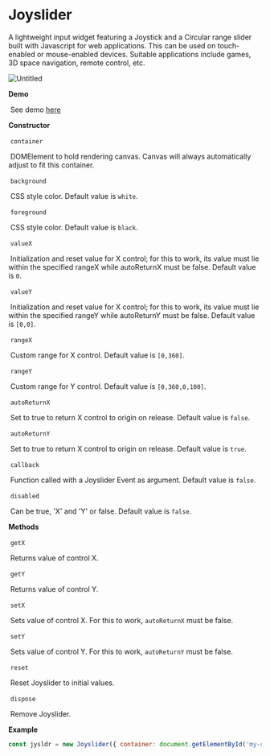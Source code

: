 # Joyslider

A lightweight input widget featuring a Joystick and a Circular range slider built with Javascript for web applications. This can be used on touch-enabled or mouse-enabled devices. Suitable applications include games, 3D space navigation, remote control, etc.

![Untitled](https://noblee.000webhostapp.com/joyslider/Untitled.png)

**Demo**

​		See demo  [here](https://noblee.000webhostapp.com/joyslider/)

**Constructor**

​	`container`

​			DOMElement to hold rendering canvas. Canvas will always automatically adjust to fit this container.

​	`background`

​			CSS style color. Default value is `white`.

​	`foreground`

​			CSS style color. Default value is `black`.

​	`valueX`

​			Initialization and reset value for X control; for this to work, its value must lie within the specified rangeX while autoReturnX must be false. Default value is `0`.

​	`valueY`

​			Initialization and reset value for X control; for this to work, its value must lie within the specified rangeY while autoReturnY must be false. Default value is `[0,0]`.

​	`rangeX`

​			Custom range for X control. Default value is `[0,360]`.

​	`rangeY`

​			Custom range for Y control. Default value is `[0,360,0,100]`.

​	`autoReturnX`

​			Set to true to return X control to origin on release. Default value is `false`.

​	`autoReturnY`

​			Set to true to return X control to origin on release. Default value is `true`.

​	`callback`

​			Function called with a Joyslider Event as argument. Default value is `false`.

​	`disabled`

​			Can be true, 'X' and 'Y' or false. Default value is `false`.

**Methods**

​	`getX`

​		Returns value of control X.

​	`getY`

​		Returns value of control Y.

​	`setX`

​		Sets value of control X. For this to work, `autoReturnX` must be false.

​	`setY`

​		Sets value of control Y. For this to work, `autoReturnY` must be false.

​	`reset`

​		Reset Joyslider to initial values.

​	`dispose`

​		Remove Joyslider.

**Example**

```javascript
const jysldr = new Joyslider({ container: document.getElementById('my-container') });
```

